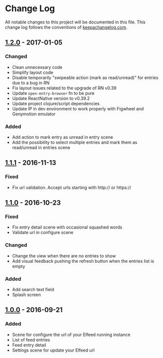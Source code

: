 # Change Log
All notable changes to this project will be documented in this file. This change log follows the conventions of [keepachangelog.com](http://keepachangelog.com/).

## [1.2.0] - 2017-01-05
### Changed
- Clean unnecessary code
- Simplify layout code
- Disable temporarily "swipeable action (mark as read/unread)" for entries due
  to a bug in RN
- Fix layout issues related to the upgrade of RN v0.39
- Update `open-entry-browser` fn to be pure
- Update ReactNative version to v0.39.2
- Update project clojure/script dependencies
- Update IP in dev environment to work properly with Figwheel and Genymotion emulator

### Added
- Add action to mark entry as unread in entry scene
- Add the possibility to select multiple entries and mark them as read/unread in
  entries scene

## [1.1.1] - 2016-11-13
### Fixed
- Fix url validation. Accept urls starting with http:// or https://

## [1.1.0] - 2016-10-23
### Fixed
- Fix entry detail scene with occasional squashed words
- Validate url in configure scene

### Changed
- Change the view when there are no entries to show
- Add visual feedback pushing the refresh button when the entries list is empty

### Added
- Add search text field
- Splash screen

## [1.0.0] - 2016-09-21
### Added
- Scene for configure the url of your Elfeed running instance
- List of feed entries
- Feed entry detail
- Settings scene for update your Elfeed url

[Unreleased]: https://github.com/areina/elfeed-cljsrn/compare/1.2.0...HEAD
[1.2.0]: https://github.com/areina/elfeed-cljsrn/compare/1.1.1...1.2.0
[1.1.1]: https://github.com/areina/elfeed-cljsrn/compare/1.1.0...1.1.1
[1.1.0]: https://github.com/areina/elfeed-cljsrn/compare/1.0.0...1.1.0
[1.0.0]: https://github.com/areina/elfeed-cljsrn/compare/c5668e2...1.0.0

